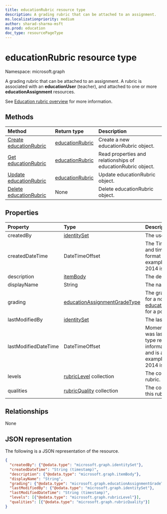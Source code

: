 ```yaml
---
title: educationRubric resource type
description: A grading rubric that can be attached to an assignment.
ms.localizationpriority: medium
author: sharad-sharma-msft
ms.prod: education
doc_type: resourcePageType
---
```


# educationRubric resource type

Namespace: microsoft.graph

A grading rubric that can be attached to an assignment. A rubric is associated with an **educationUser** (teacher), and attached to one or more **educationAssignment** resources. 

See [Education rubric overview](/graph/education-rubric-overview) for more information.

## Methods

| Method                                                         | Return type                           | Description                                                  |
| :------------------------------------------------------------- | :------------------------------------ | :----------------------------------------------------------- |
| [Create educationRubric](../api/educationuser-post-rubrics.md) | [educationRubric](educationrubric.md) | Create a new educationRubric object.                         |
| [Get educationRubric](../api/educationrubric-get.md)           | [educationRubric](educationrubric.md) | Read properties and relationships of educationRubric object. |
| [Update educationRubric](../api/educationrubric-update.md)     | [educationRubric](educationrubric.md) | Update educationRubric object.                               |
| [Delete educationRubric](../api/educationrubric-delete.md)     | None                                  | Delete educationRubric object.                               |

## Properties

| Property             | Type                                                            | Description                                                                                                                                                                                                                      |
| :------------------- | :-------------------------------------------------------------- | :------------------------------------------------------------------------------------------------------------------------------------------------------------------------------------------------------------------------------- |
| createdBy            | [identitySet](identityset.md)                                   | The user who created this resource.                                                                                                                                                                                              |
| createdDateTime      | DateTimeOffset                                                  | The Timestamp type represents date and time information using ISO 8601 format and is always in UTC time. For example, midnight UTC on Jan 1, 2014 is `2014-01-01T00:00:00Z`                                                      |
| description          | [itemBody](itembody.md)                                         | The description of this rubric.                                                                                                                                                                                                  |
| displayName          | String                                                          | The name of this rubric.                                                                                                                                                                                                         |
| grading              | [educationAssignmentGradeType](educationassignmentgradetype.md) | The grading type of this rubric -- null for a no-points rubric, or [educationAssignmentPointsGradeType](educationassignmentpointsgradetype.md) for a points rubric.                                                              |
| lastModifiedBy       | [identitySet](identityset.md)                                   | The last user to modify the resource.                                                                                                                                                                                            |
| lastModifiedDateTime | DateTimeOffset                                                  | Moment in time when the resource was last modified.  The Timestamp type represents date and time information using ISO 8601 format and is always in UTC time. For example, midnight UTC on Jan 1, 2014 is `2014-01-01T00:00:00Z` |
| levels               | [rubricLevel](rubriclevel.md) collection                        | The collection of levels making up this rubric.                                                                                                                                                                                  |
| qualities            | [rubricQuality](rubricquality.md) collection                    | The collection of qualities making up this rubric.                                                                                                                                                                               |

## Relationships

None

## JSON representation

The following is a JSON representation of the resource.

<!-- {
  "blockType": "resource",
  "optionalProperties": [

  ],
  "@odata.type": "microsoft.graph.educationRubric",
  "keyProperty": "id"
}-->

```json
{
  "createdBy": {"@odata.type": "microsoft.graph.identitySet"},
  "createdDateTime": "String (timestamp)",
  "description": {"@odata.type": "microsoft.graph.itemBody"},
  "displayName": "String",
  "grading": {"@odata.type": "microsoft.graph.educationAssignmentGradeType"},
  "lastModifiedBy": {"@odata.type": "microsoft.graph.identitySet"},
  "lastModifiedDateTime": "String (timestamp)",
  "levels": [{"@odata.type": "microsoft.graph.rubricLevel"}],
  "qualities": [{"@odata.type": "microsoft.graph.rubricQuality"}]
}
```

<!-- uuid: 16cd6b66-4b1a-43a1-adaf-3a886856ed98
2019-02-04 14:57:30 UTC -->

<!-- {
  "type": "#page.annotation",
  "description": "educationRubric resource",
  "keywords": "",
  "section": "documentation",
  "tocPath": ""
}-->
